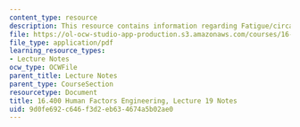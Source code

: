 ```yaml
---
content_type: resource
description: This resource contains information regarding Fatigue/circadian rhythms.
file: https://ol-ocw-studio-app-production.s3.amazonaws.com/courses/16-400-human-factors-engineering-fall-2011/9d0fe692c646f3d2eb634674a5b02ae0_MIT16_400F11_lec19.pdf
file_type: application/pdf
learning_resource_types:
- Lecture Notes
ocw_type: OCWFile
parent_title: Lecture Notes
parent_type: CourseSection
resourcetype: Document
title: 16.400 Human Factors Engineering, Lecture 19 Notes
uid: 9d0fe692-c646-f3d2-eb63-4674a5b02ae0
---
```

